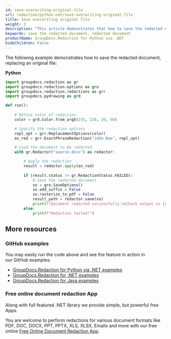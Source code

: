 ```yaml
---
id: save-overwriting-original-file
url: redaction/python-net/save-overwriting-original-file
title: Save overwriting original file
weight: 3
description: "This article demonstrates that how to save the redacted document, replacing an original file"
keywords: save the redacted document, redacted document
productName: GroupDocs.Redaction for Python via .NET
hideChildren: False
---
```

The following example demonstrates how to save the redacted document, replacing an original file:

**Python**

```python
import groupdocs.redaction as gr
import groupdocs.redaction.options as gro
import groupdocs.redaction.redactions as grr
import groupdocs.pydrawing as grd

def run():
    
    # Define color of redaction
    color = grd.Color.from_argb(255, 220, 20, 60)

    # Specify the redaction options
    repl_opt = grr.ReplacementOptions(color)
    ex_red = grr.ExactPhraseRedaction("John Doe", repl_opt)

    # Load the document to be redacted
    with gr.Redactor("source.docx") as redactor:

        # Apply the redaction
        result = redactor.apply(ex_red)
        
        if (result.status != gr.RedactionStatus.FAILED):
            # Save the redacted document
            so = gro.SaveOptions()
            so.add_suffix = False
            so.rasterize_to_pdf = False
            result_path = redactor.save(so)
            print(f"Document redacted successfully.\nCheck output in {result_path}")
        else:
            print(f"Redaction failed!")
```

## More resources

### GitHub examples

You may easily run the code above and see the feature in action in our GitHub examples:

*   [GroupDocs.Redaction for Python via .NET examples](https://github.com/groupdocs-redaction/GroupDocs.Redaction-for-Python-via-.NET)
*   [GroupDocs.Redaction for .NET examples](https://github.com/groupdocs-redaction/GroupDocs.Redaction-for-.NET)
*   [GroupDocs.Redaction for Java examples](https://github.com/groupdocs-redaction/GroupDocs.Redaction-for-Java)
    

### Free online document redaction App

Along with full featured .NET library we provide simple, but powerful free Apps.

You are welcome to perform redactions for various document formats like PDF, DOC, DOCX, PPT, PPTX, XLS, XLSX, Emails and more with our free online [Free Online Document Redaction App](https://products.groupdocs.app/redaction).
